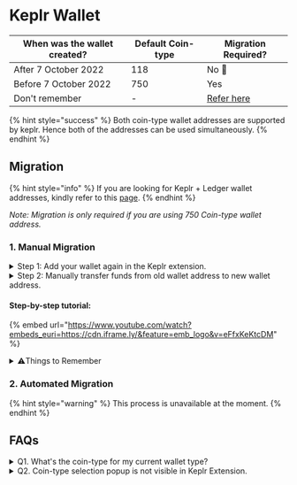 # Keplr Wallet

| When was the wallet created? | Default Coin-type | Migration Required?                                                                  |
| ---------------------------- | ----------------- | ------------------------------------------------------------------------------------ |
| After 7 October 2022         | 118               | No 🎉                                                                                |
| Before 7 October 2022        | 750               | Yes                                                                                  |
| Don't remember               | -                 | [Refer here](keplr-wallet.md#q1.-i-dont-remember-when-my-keplr-account-was-created.) |

{% hint style="success" %}
Both coin-type wallet addresses are supported by keplr. Hence both of the addresses can be used simultaneously.
{% endhint %}

## Migration

{% hint style="info" %}
If you are looking for Keplr + Ledger wallet addresses, kindly refer to this [page](broken-reference).
{% endhint %}

_Note: Migration is only required if you are using 750 Coin-type wallet address._

### 1. Manual Migration

<details>

<summary>Step 1: Add your wallet again in the Keplr extension. </summary>

* Go to account tab and add new account

![](broken-reference)

* Select "import existing account"

![](broken-reference)

* Add your seed & press next. Wallet will be added.

![](broken-reference)

* Select the newly added wallet from the "select account" section on keplr extention and you will get a popup to select 118/750 coin-type wallet address. Select 118 coin-type wallet address. \[[Can't see popup?](keplr-wallet.md#q2.-coin-type-selection-popup-is-not-visible-in-keplr-extention)]

![](broken-reference)



</details>

<details>

<summary>Step 2: Manually transfer funds from old wallet address to new wallet address.</summary>

In Keplr Extension:

1. Copy the new/118 coin-type wallet persistence address
2. Go to old/750 coin-type wallet persistence address
3. Press "Send" and paste the new/118 coin-type wallet address. Select the full amount and hit "Send".&#x20;

Note: If you have multiple tokens in 750 coin-type wallet persistence address, you will have to repeat this step individually for all tokens.

Do you have staked $XPRT in your wallet address?

* **Immediate solution:** Unbond your XPRT and migrate to the newly created coin-type 118 wallet address. (21 days unbonding period)
* **Suggested Migration:** After the launch of the Liquid Staking Module by Iqlusion (Timeline not yet confirmed), the stake can be directly transferred to the new coin-type 118 wallet address without unbonding.

</details>

#### Step-by-step tutorial:

{% embed url="https://www.youtube.com/watch?embeds_euri=https://cdn.iframe.ly/&feature=emb_logo&v=eFfxKeKtcDM" %}

<details>

<summary>⚠️Things to Remember</summary>

1. No one from the persistence team will contact you to help you migrate your tokens.&#x20;
2. Never share your seed with anyone.&#x20;
3. Always make sure that you are using the correct and SSL enabled URL.
4. The only way to contact persistence team is by messaging on the verified [Peristence community chat on Telegram](https://t.me/PersistenceOneChat).&#x20;

</details>

### 2. Automated Migration

{% hint style="warning" %}
This process is unavailable at the moment.
{% endhint %}

## FAQs

<details>

<summary>Q1. What's the coin-type for my current wallet type?</summary>

In your keplr wallet extention

* Go to account tab and add new account

![](broken-reference)

* Select "import existing account"

![](broken-reference)

* Add your seed & press next. Wallet will be added.

![](broken-reference)

* Select the newly added wallet from the "select account" section on keplr extention and you will get a popup to select 118/750 coin-type wallet address. Select 118 coin-type wallet address. \[[Can't see popup?](keplr-wallet.md#q2.-coin-type-selection-popup-is-not-visible-in-keplr-extention)]

![](broken-reference)



</details>

<details>

<summary>Q2. Coin-type selection popup is not visible in Keplr Extension.</summary>

This means that, you already have 118 coin-type wallet address. Hence no migration is required.&#x20;

</details>
